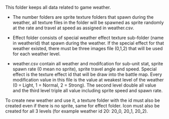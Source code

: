 This folder keeps all data related to game weather. 

- The number folders are sprite texture folders that spawn during the weather, all texture files in the folder will be spawned as sprite randomly at the rate and travel at speed as assigned in weather.csv. 

- Effect folder consists of special weather effect texture sub-folder (name in weatherid) that spawn during the weather. If the special effect for that weather existed, there must be three images file (0,1,2) that will be used for each weather level. 

- weather.csv contain all weather and modifcation for sub-unit stat, sprite spawn rate (0 mean no sprite), sprite travel angle and speed. Special effect is the texture effect id that will be draw into the battle map. Every modification value in this file is the value at weakest level of the weather (0 = Light, 1 = Normal, 2 = Strong). The second level double all value and the third level triple all value including sprite speed and spawn rate.

To create new weather and use it, a texture folder with the id must also be created even if there is no sprite, same for effect folder. Icon must also be created for all 3 levels (for example weather id 20: 20_0, 20_1, 20_2).